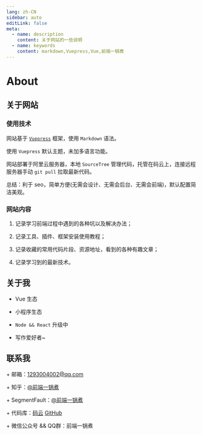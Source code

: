 ```yaml
---
lang: zh-CN
sidebar: auto
editLink: false
meta:
  - name: description
    content: 关于网站的一些说明
  - name: keywords
    content: markdown,Vuepress,Vue,前端一锅煮
---
```


# About 

## 关于网站

### 使用技术

网站基于 [`Vuepress`](https://vuepress.vuejs.org/zh/) 框架，使用 `Markdown` 语法。  

使用 `Vuepress` 默认主题，未加多语言功能。

网站部署于阿里云服务器，本地 `SourceTree` 管理代码，托管在码云上，连接远程服务器手动 `git pull` 拉取最新代码。

总结：利于 seo，简单方便(无需会设计、无需会后台、无需会前端)，默认配置简洁美观。

### 网站内容

1. 记录学习前端过程中遇到的各种坑以及解决办法； 

2. 记录工具、插件、框架安装使用教程；  

3. 记录收藏的常用代码片段、资源地址，看到的各种有趣文章；

4. 记录学习到的最新技术。

## 关于我

- Vue 生态

- 小程序生态

- `Node && React` 升级中

- 写作爱好者~


## 联系我

<span>+</span> 邮箱：<1293004002@qq.com>

<span>+</span> 知乎：[@前端一锅煮](https://www.zhihu.com/people/qian-duan-yiguo-zhu/activities)

<span>+</span> SegmentFault：[@前端一锅煮](https://segmentfault.com/u/daqianduan)

<span>+</span> 代码库：[码云](https://gitee.com/cjm0) [GitHub](https://github.com/cjm0)

<span>+</span> 微信公众号 && QQ群：前端一锅煮
